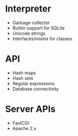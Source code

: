 # Interpreter

- Garbage collector
- Builtin support for SQLite
- Unicode strings
- Interfaces/mixins for classes.

# API

- Hash maps
- Hash sets
- Regular expressions
- Database connectivity

# Server APIs

- FastCGI
- Apache 2.x
